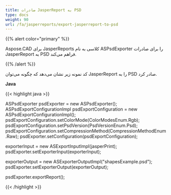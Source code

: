 ```yaml
---
title: صادرات JasperReport به PSD
type: docs
weight: 90
url: /fa/jasperreports/export-jasperreport-to-psd
---
```


{{% alert color="primary" %}}

Aspose.CAD برای JasperReports کلاسی به نام ASPsdExporter را برای صادرات JasperReport به PSD فراهم می‌کند.

{{% /alert %}}

کد نمونه زیر نشان می‌دهد که چگونه می‌توان JasperReport را به PSD صادر کرد.

**Java**

{{< highlight java >}}

ASPsdExporter psdExporter = new ASPsdExporter();
ASPsdExportConfigurationImpl psdExportConfiguration = new ASPsdExportConfigurationImpl();
psdExportConfiguration.setColorMode(ColorModesEnum.Rgb);
psdExportConfiguration.setPsdVersion(PsdVersionEnum.Psd);
psdExportConfiguration.setCompressionMethod(CompressionMethodEnum.Raw);
psdExporter.setConfiguration(psdExportConfiguration);

exporterInput = new ASExportInputImpl(jasperPrint);
psdExporter.setExporterInput(exporterInput);

exporterOutput = new ASExporterOutputImpl("shapesExample.psd");
psdExporter.setExporterOutput(exporterOutput);

psdExporter.exportReport();

{{< /highlight >}}
